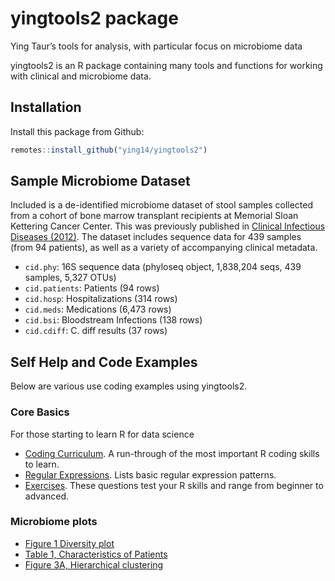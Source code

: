 yingtools2 package
================

Ying Taur’s tools for analysis, with particular focus on microbiome data

yingtools2 is an R package containing many tools and functions for
working with clinical and microbiome data.

## Installation

Install this package from Github:

``` r
remotes::install_github("ying14/yingtools2")
```

## Sample Microbiome Dataset

Included is a de-identified microbiome dataset of stool samples
collected from a cohort of bone marrow transplant recipients at Memorial
Sloan Kettering Cancer Center. This was previously published in
[Clinical Infectious Diseases
(2012)](https://www.ncbi.nlm.nih.gov/pmc/articles/PMC3657523/). The
dataset includes sequence data for 439 samples (from 94 patients), as
well as a variety of accompanying clinical metadata.

-   `cid.phy`: 16S sequence data (phyloseq object, 1,838,204 seqs, 439
    samples, 5,327 OTUs)
-   `cid.patients`: Patients (94 rows)
-   `cid.hosp`: Hospitalizations (314 rows)
-   `cid.meds`: Medications (6,473 rows)
-   `cid.bsi`: Bloodstream Infections (138 rows)
-   `cid.cdiff`: C. diff results (37 rows)

## Self Help and Code Examples

Below are various use coding examples using yingtools2.

### Core Basics

For those starting to learn R for data science

-   [Coding Curriculum](examples/curriculum.md). A run-through of the
    most important R coding skills to learn.
-   [Regular Expressions](examples/regex.md). Lists basic regular
    expression patterns.
-   [Exercises](examples/exercises.md). These questions test your R
    skills and range from beginner to advanced.

### Microbiome plots

-   [Figure 1 Diversity plot](examples/cid.diversity.md)
-   [Table 1, Characteristics of
    Patients](examples/cid.patient.characteristics.md)
-   [Figure 3A, Hierarchical clustering](examples/cid.hclust.md)
